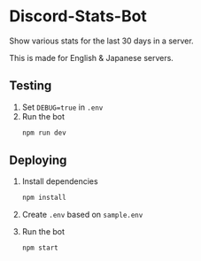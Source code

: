 # Discord-Stats-Bot

Show various stats for the last 30 days in a server.

This is made for English & Japanese servers.

## Testing

1. Set `DEBUG=true` in `.env`
2. Run the bot
   ```bash
   npm run dev
   ```

## Deploying

1. Install dependencies

   ```bash
   npm install
   ```

2. Create `.env` based on `sample.env`

3. Run the bot

   ```bash
   npm start
   ```
